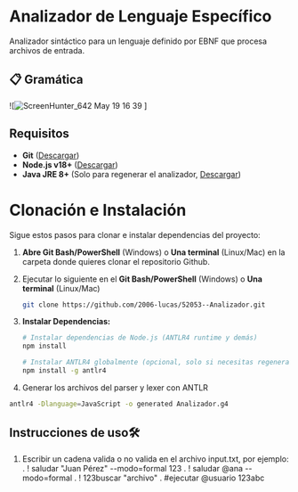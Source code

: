 
# Analizador de Lenguaje Específico

Analizador sintáctico para un lenguaje definido por EBNF que procesa archivos de entrada.

## 📋 Gramática

![![ScreenHunter_642 May  19 16 39](https://github.com/user-attachments/assets/c94ba2fe-bbb6-4272-95ef-bb67a87f9be8)
]


##  Requisitos 

- **Git** ([Descargar](https://git-scm.com/downloads))
- **Node.js v18+** ([Descargar](https://nodejs.org/))
- **Java JRE 8+** (Solo para regenerar el analizador, [Descargar](https://www.java.com/download/))

#  Clonación e Instalación

Sigue estos pasos para clonar e instalar dependencias del proyecto:

1. **Abre Git Bash/PowerShell** (Windows) o **Una terminal** (Linux/Mac) en la carpeta donde quieres clonar el repositorio Github.

2. Ejecutar lo siguiente en el **Git Bash/PowerShell** (Windows) o **Una terminal** (Linux/Mac)
   ```bash
   git clone https://github.com/2006-lucas/52053--Analizador.git
3. **Instalar Dependencias:**
   ```bash
   # Instalar dependencias de Node.js (ANTLR4 runtime y demás)
   npm install

   # Instalar ANTLR4 globalmente (opcional, solo si necesitas regenerar el analizador)
   npm install -g antlr4
 4. Generar los archivos del parser y lexer con ANTLR
```bash
antlr4 -Dlanguage=JavaScript -o generated Analizador.g4
```
## Instrucciones de uso🛠
1. Escribir un cadena valida o no valida en el archivo input.txt, por ejemplo:
   . ! saludar "Juan Pérez" --modo=formal 123
   . ! saludar @ana --modo=formal
   . ! 123buscar "archivo"
   . #ejecutar @usuario 123abc

